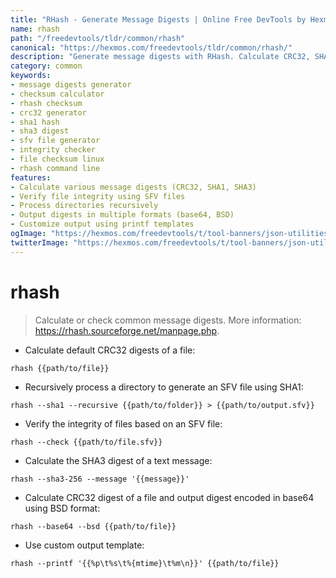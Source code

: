 ```yaml
---
title: "RHash - Generate Message Digests | Online Free DevTools by Hexmos"
name: rhash
path: "/freedevtools/tldr/common/rhash"
canonical: "https://hexmos.com/freedevtools/tldr/common/rhash/"
description: "Generate message digests with RHash. Calculate CRC32, SHA1, SHA3 checksums for files and messages. Free online tool, no registration required."
category: common
keywords:
- message digests generator
- checksum calculator
- rhash checksum
- crc32 generator
- sha1 hash
- sha3 digest
- sfv file generator
- integrity checker
- file checksum linux
- rhash command line
features:
- Calculate various message digests (CRC32, SHA1, SHA3)
- Verify file integrity using SFV files
- Process directories recursively
- Output digests in multiple formats (base64, BSD)
- Customize output using printf templates
ogImage: "https://hexmos.com/freedevtools/t/tool-banners/json-utilities-banner.png"
twitterImage: "https://hexmos.com/freedevtools/t/tool-banners/json-utilities-banner.png"
---
```


# rhash

> Calculate or check common message digests.
> More information: <https://rhash.sourceforge.net/manpage.php>.

- Calculate default CRC32 digests of a file:

`rhash {{path/to/file}}`

- Recursively process a directory to generate an SFV file using SHA1:

`rhash --sha1 --recursive {{path/to/folder}} > {{path/to/output.sfv}}`

- Verify the integrity of files based on an SFV file:

`rhash --check {{path/to/file.sfv}}`

- Calculate the SHA3 digest of a text message:

`rhash --sha3-256 --message '{{message}}'`

- Calculate CRC32 digest of a file and output digest encoded in base64 using BSD format:

`rhash --base64 --bsd {{path/to/file}}`

- Use custom output template:

`rhash --printf '{{%p\t%s\t%{mtime}\t%m\n}}' {{path/to/file}}`
